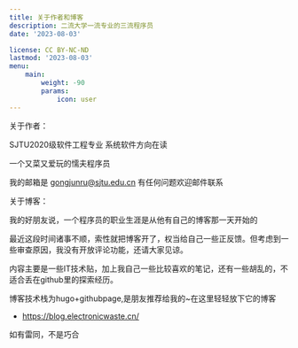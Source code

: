 ```yaml
---
title: 关于作者和博客
description: 二流大学一流专业的三流程序员
date: '2023-08-03'

license: CC BY-NC-ND
lastmod: '2023-08-03'
menu:
    main: 
        weight: -90
        params:
            icon: user
---
```

关于作者：

SJTU2020级软件工程专业 系统软件方向在读

一个又菜又爱玩的懦夫程序员

我的邮箱是 gongjunru@sjtu.edu.cn 有任何问题欢迎邮件联系

关于博客：

我的好朋友说，一个程序员的职业生涯是从他有自己的博客那一天开始的

最近这段时间诸事不顺，索性就把博客开了，权当给自己一些正反馈。但考虑到一些审查原因，我没有开放评论功能，还请大家见谅。

内容主要是一些IT技术贴，加上我自己一些比较喜欢的笔记，还有一些胡乱的，不适合丢在github里的探索经历。

博客技术栈为hugo+githubpage,是朋友推荐给我的~在这里轻轻放下它的博客
* https://blog.electronicwaste.cn/

如有雷同，不是巧合